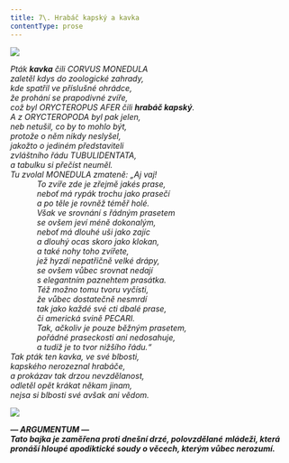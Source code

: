 ```yaml
---
title: 7\. Hrabáč kapský a kavka
contentType: prose
---
```


<section>

_![](../Images/007.jpg)_

_Pták **kavka** čili _CORVUS MONEDULA_  
zaletěl kdys do zoologické zahrady,  
kde spatřil ve příslušné ohrádce,  
že prohání se prapodivné zvíře,  
což byl _ORYCTEROPUS AFER_ čili **hrabáč kapský**.  
A z ORYCTEROPODA byl pak jelen,  
neb netušil, co by to mohlo být,  
protože o něm nikdy neslyšel,  
jakožto o jediném představiteli  
zvláštního řádu TUBULIDENTATA,  
a tabulku si přečíst neuměl.  
Tu zvolal MONEDULA zmateně: „Aj vaj!  
            To zvíře zde je zřejmě jakés prase,  
            neboť má rypák trochu jako prasečí  
            a po těle je rovněž téměř holé.  
            Však ve srovnání s řádným prasetem  
            se ovšem jeví méně dokonalým,  
            neboť má dlouhé uši jako zajíc  
            a dlouhý ocas skoro jako klokan,  
            a také nohy toho zvířete,  
            jež hyzdí nepatřičně velké drápy,  
            se ovšem vůbec srovnat nedají  
            s elegantním paznehtem prasátka.  
            Též možno tomu tvoru vyčísti,  
            že vůbec dostatečně nesmrdí  
            tak jako každé své cti dbalé prase,  
            či americká svině PECARI.  
            Tak, ačkoliv je pouze běžným prasetem,  
            pořádné praseckosti ani nedosahuje,  
            a tudíž je to tvor nižšího řádu.“  
Tak pták ten kavka, ve své blbosti,  
kapského nerozeznal hrabáče,  
a prokázav tak drzou nevzdělanost,  
odletěl opět krákat někam jinam,  
nejsa si blbosti své avšak ani vědom._

</section>

<section>

**![](../Images/008.jpg)**

_**— ARGUMENTUM —  
Tato bajka je zaměřena proti dnešní drzé, polovzdělané** **mládeži, která pronáší hloupé apodiktické soudy o věcech, kterým vůbec nerozumí.**_

</section>
